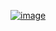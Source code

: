 ﻿[![image](https://github.com/wow2658/CodingTest/assets/34699039/41b900bf-acc8-4c81-a677-22738bc79fcc)](https://www.acmicpc.net/problem/2075)
